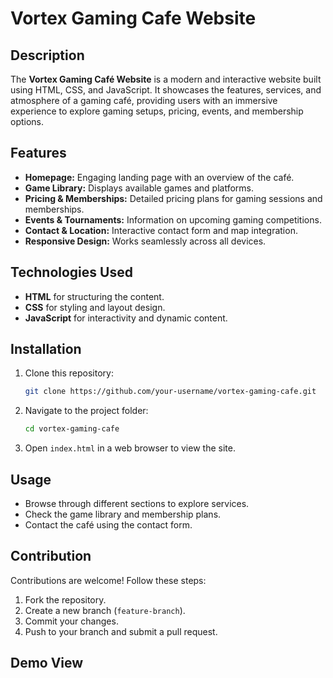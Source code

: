 # Vortex Gaming Cafe Website

## Description
The **Vortex Gaming Café Website** is a modern and interactive website built using HTML, CSS, and JavaScript. It showcases the features, services, and atmosphere of a gaming café, providing users with an immersive experience to explore gaming setups, pricing, events, and membership options.

## Features
- **Homepage:** Engaging landing page with an overview of the café.
- **Game Library:** Displays available games and platforms.
- **Pricing & Memberships:** Detailed pricing plans for gaming sessions and memberships.
- **Events & Tournaments:** Information on upcoming gaming competitions.
- **Contact & Location:** Interactive contact form and map integration.
- **Responsive Design:** Works seamlessly across all devices.

## Technologies Used
- **HTML** for structuring the content.
- **CSS** for styling and layout design.
- **JavaScript** for interactivity and dynamic content.

## Installation
1. Clone this repository:
   ```sh
   git clone https://github.com/your-username/vortex-gaming-cafe.git
   ```
2. Navigate to the project folder:
   ```sh
   cd vortex-gaming-cafe
   ```
3. Open `index.html` in a web browser to view the site.

## Usage
- Browse through different sections to explore services.
- Check the game library and membership plans.
- Contact the café using the contact form.

## Contribution
Contributions are welcome! Follow these steps:
1. Fork the repository.
2. Create a new branch (`feature-branch`).
3. Commit your changes.
4. Push to your branch and submit a pull request.

## Demo View
